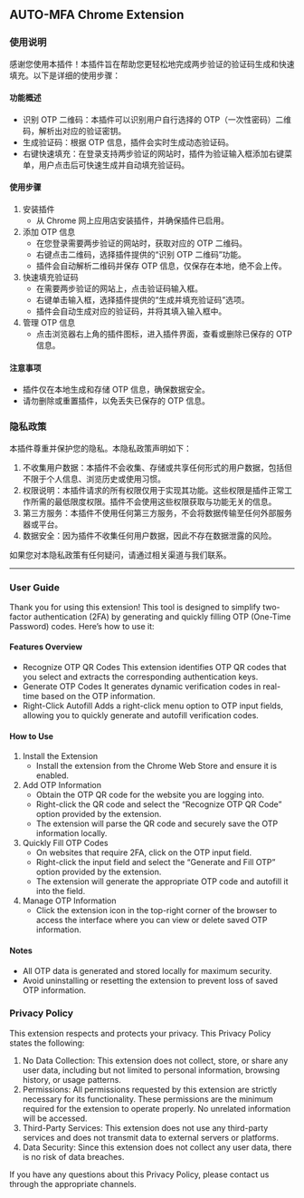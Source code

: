 ## AUTO-MFA Chrome Extension

### 使用说明

感谢您使用本插件！本插件旨在帮助您更轻松地完成两步验证的验证码生成和快速填充。以下是详细的使用步骤：

#### 功能概述

- 识别 OTP 二维码：本插件可以识别用户自行选择的 OTP（一次性密码）二维码，解析出对应的验证密钥。
- 生成验证码：根据 OTP 信息，插件会实时生成动态验证码。
- 右键快速填充：在登录支持两步验证的网站时，插件为验证输入框添加右键菜单，用户点击后可快速生成并自动填充验证码。

#### 使用步骤
1. 安装插件
    - 从 Chrome 网上应用店安装插件，并确保插件已启用。
2. 添加 OTP 信息
    - 在您登录需要两步验证的网站时，获取对应的 OTP 二维码。
    - 右键点击二维码，选择插件提供的“识别 OTP 二维码”功能。
    - 插件会自动解析二维码并保存 OTP 信息，仅保存在本地，绝不会上传。
3. 快速填充验证码
    - 在需要两步验证的网站上，点击验证码输入框。
    - 右键单击输入框，选择插件提供的“生成并填充验证码”选项。
    - 插件会自动生成对应的验证码，并将其填入输入框中。
4. 管理 OTP 信息
    - 点击浏览器右上角的插件图标，进入插件界面，查看或删除已保存的 OTP 信息。

#### 注意事项

- 插件仅在本地生成和存储 OTP 信息，确保数据安全。
- 请勿删除或重置插件，以免丢失已保存的 OTP 信息。

### 隐私政策

本插件尊重并保护您的隐私。本隐私政策声明如下：

1. 不收集用户数据：本插件不会收集、存储或共享任何形式的用户数据，包括但不限于个人信息、浏览历史或使用习惯。
2. 权限说明：本插件请求的所有权限仅用于实现其功能。这些权限是插件正常工作所需的最低限度权限。插件不会使用这些权限获取与功能无关的信息。
3. 第三方服务：本插件不使用任何第三方服务，不会将数据传输至任何外部服务器或平台。
4. 数据安全：因为插件不收集任何用户数据，因此不存在数据泄露的风险。

如果您对本隐私政策有任何疑问，请通过相关渠道与我们联系。

---

### User Guide

Thank you for using this extension! This tool is designed to simplify two-factor authentication (2FA) by generating and quickly filling OTP (One-Time Password) codes. Here’s how to use it:

#### Features Overview

- Recognize OTP QR Codes
    This extension identifies OTP QR codes that you select and extracts the corresponding authentication keys.
- Generate OTP Codes
    It generates dynamic verification codes in real-time based on the OTP information.
- Right-Click Autofill
    Adds a right-click menu option to OTP input fields, allowing you to quickly generate and autofill verification codes.

#### How to Use

1. Install the Extension
    - Install the extension from the Chrome Web Store and ensure it is enabled.
2. Add OTP Information
    - Obtain the OTP QR code for the website you are logging into.
    - Right-click the QR code and select the “Recognize OTP QR Code” option provided by the extension.
    - The extension will parse the QR code and securely save the OTP information locally.
3. Quickly Fill OTP Codes
    - On websites that require 2FA, click on the OTP input field.
    - Right-click the input field and select the “Generate and Fill OTP” option provided by the extension.
    - The extension will generate the appropriate OTP code and autofill it into the field.
4. Manage OTP Information
    - Click the extension icon in the top-right corner of the browser to access the interface where you can view or delete saved OTP information.

#### Notes

- All OTP data is generated and stored locally for maximum security.
- Avoid uninstalling or resetting the extension to prevent loss of saved OTP information.

### Privacy Policy

This extension respects and protects your privacy. This Privacy Policy states the following:

1. No Data Collection: This extension does not collect, store, or share any user data, including but not limited to personal information, browsing history, or usage patterns.
2. Permissions: All permissions requested by this extension are strictly necessary for its functionality. These permissions are the minimum required for the extension to operate properly. No unrelated information will be accessed.
3. Third-Party Services: This extension does not use any third-party services and does not transmit data to external servers or platforms.
4. Data Security: Since this extension does not collect any user data, there is no risk of data breaches.

If you have any questions about this Privacy Policy, please contact us through the appropriate channels.